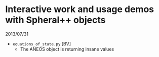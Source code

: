 Interactive work and usage demos with Spheral++ objects
=========================================================
2013/07/31
  - `equations_of_state.py` [BV]
    + The ANEOS object is returning insane values
